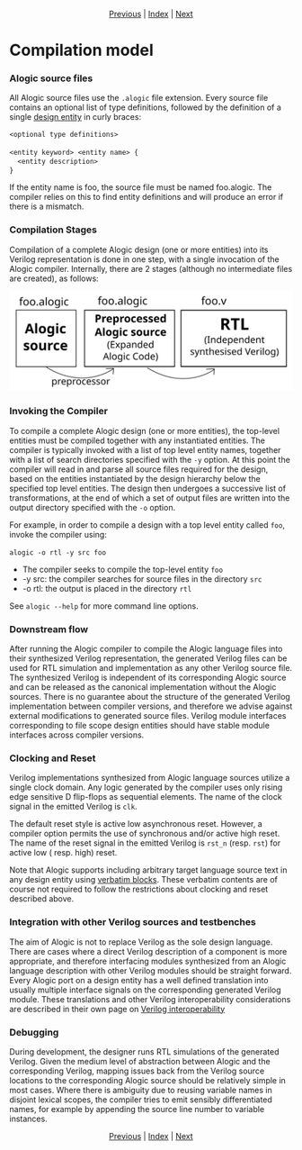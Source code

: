 <p align="center">
<a href="concepts.md">Previous</a> |
<a href="index.md">Index</a> |
<a href="entities.md">Next</a>
</p>

# Compilation model

### Alogic source files

All Alogic source files use the `.alogic` file extension. Every source file
contains an optional list of type definitions, followed by the definition of a
single [design entity](entities.md) in curly braces:

```
<optional type definitions>

<entity keyword> <entity name> {
  <entity description>
}
```

If the entity name is foo, the source file must be named foo.alogic. The
compiler relies on this to find entity definitions and will produce an error if
there is a mismatch.

### Compilation Stages

Compilation of a complete Alogic design (one or more entities) into its Verilog
representation is done in one step, with a single invocation of the Alogic
compiler. Internally, there are 2 stages (although no intermediate files are
created), as follows:

![Compilation Stages](compilation.svg)

### Invoking the Compiler

To compile a complete Alogic design (one or more entities), the top-level
entities must be compiled together with any instantiated entities. The compiler
is typically invoked with a list of top level entity names, together with a list
of search directories specified with the `-y` option. At this point the compiler
will read in and parse all source files required for the design, based on the
entities instantiated by the design hierarchy below the specified top level
entities. The design then undergoes a successive list of transformations, at the
end of which a set of output files are written into the output directory
specified with the `-o` option.

For example, in order to compile a design with a top level entity called
`foo`, invoke the compiler using:

`alogic -o rtl -y src foo`

* The compiler seeks to compile the top-level entity `foo`
* -y src: the compiler searches for source files in the directory `src`
* -o rtl: the output is placed in the directory `rtl`

See `alogic --help` for more command line options.

### Downstream flow

After running the Alogic compiler to compile the Alogic language files into
their synthesized Verilog representation, the generated Verilog files can be
used for RTL simulation and implementation as any other Verilog source file. The
synthesized Verilog is independent of its corresponding Alogic source and can be
released as the canonical implementation without the Alogic sources. There is no
guarantee about the structure of the generated Verilog implementation between
compiler versions, and therefore we advise against external modifications to
generated source files. Verilog module interfaces corresponding to file scope
design entities should have stable module interfaces across compiler versions.

### Clocking and Reset

Verilog implementations synthesized from Alogic language sources utilize a
single clock domain. Any logic generated by the compiler uses only rising edge
sensitive D flip-flops as sequential elements. The name of the clock signal in
the emitted Verilog is `clk`.

The default reset style is active low asynchronous reset. However, a compiler
option permits the use of synchronous and/or active high reset. The name of the
reset signal in the emitted Verilog is `rst_n` (resp. `rst`) for active low (
resp. high) reset.

Note that Alogic supports including arbitrary target language source text in any
design entity using [verbatim blocks](interop.md#verbatim-blocks). These
verbatim contents are of course not required to follow the restrictions about
clocking and reset described above.

### Integration with other Verilog sources and testbenches

The aim of Alogic is not to replace Verilog as the sole design language. There
are cases where a direct Verilog description of a component is more appropriate,
and therefore interfacing modules synthesized from an Alogic language
description with other Verilog modules should be straight forward. Every Alogic
port on a design entity has a well defined translation into usually multiple
interface signals on the corresponding generated Verilog module. These
translations and other Verilog interoperability considerations are described in
their own page on [Verilog interoperability](interop.md)

### Debugging

During development, the designer runs RTL simulations of the generated Verilog.
Given the medium level of abstraction between Alogic and the corresponding
Verilog, mapping issues back from the Verilog source locations to the
corresponding Alogic source should be relatively simple in most cases. Where
there is ambiguity due to reusing variable names in disjoint lexical scopes, the
compiler tries to emit sensibly differentiated names, for example by appending
the source line number to variable instances.

<p align="center">
<a href="concepts.md">Previous</a> |
<a href="index.md">Index</a> |
<a href="entities.md">Next</a>
</p>
